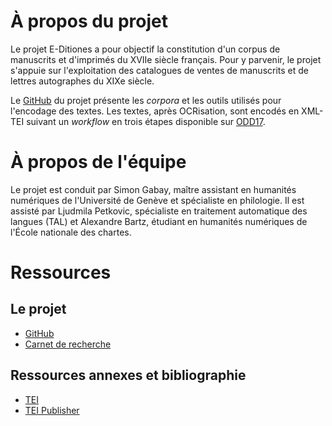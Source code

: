 <div class="container">

<h1>À propos du projet</h1>

Le projet E-Ditiones a pour objectif la constitution d'un corpus de manuscrits et d'imprimés du XVIIe siècle français. Pour y parvenir, le projet s'appuie sur l'exploitation des catalogues de ventes de manuscrits et de lettres autographes du XIXe siècle.

Le [GitHub](https://github.com/e-ditiones) du projet présente les *corpora* et les outils utilisés pour l'encodage des textes.
Les textes, après OCRisation, sont encodés en XML-TEI suivant un *workflow* en trois étapes disponible sur [ODD17](https://github.com/e-ditiones/ODD17).

<h1>À propos de l'équipe</h1>

Le projet est conduit par Simon Gabay, maître assistant en humanités numériques de l'Université de Genève et spécialiste en philologie. 
Il est assisté par Ljudmila Petkovic, spécialiste en traitement automatique des langues (TAL) et Alexandre Bartz, étudiant en humanités numériques de l'École nationale des chartes.

<h1>Ressources</h1>

<h2>Le projet</h2>

* [GitHub](https://github.com/e-ditiones)
* [Carnet de recherche](https://editiones.hypotheses.org/)

<h2>Ressources annexes et bibliographie</h2>

* [TEI](https://tei-c.org/)
* [TEI Publisher](https://teipublisher.com/index.html)
</div>